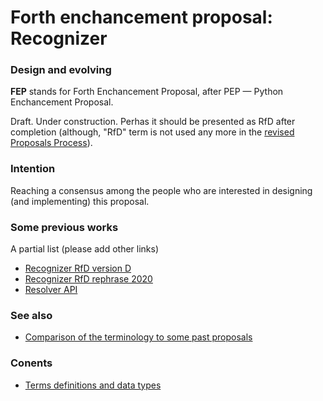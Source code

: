 # Forth enchancement proposal: Recognizer
### Design and evolving

**FEP** stands for Forth Enchancement Proposal, after PEP — Python Enchancement Proposal.

Draft. Under construction.
Perhas it should be presented as RfD after completion (although, "RfD" term is not used any more in the [revised Proposals Process](https://forth-standard.org/standard/process#contribution-71)).


### Intention

Reaching a consensus among the people who are interested in designing (and implementing) this proposal.

### Some previous works

A partial list (please add other links)

 - [Recognizer RfD version D](http://amforth.sourceforge.net/pr/Recognizer-rfc-D.html)
 - [Recognizer RfD rephrase 2020](https://forth-standard.org/standard/intro#contribution-131)
 - [Resolver API](https://github.com/ruv/forth-design-exp/blob/master/docs/resolver-api.md)


### See also

 - [Comparison of the terminology to some past proposals](https://gist.github.com/ruv/af796cece2ecd2ee541d883a04483dcc#file-11-comparision-to-some-past-versions-md)


### Conents

- [Terms definitions and data types](./terms-and-datatypes.md)

